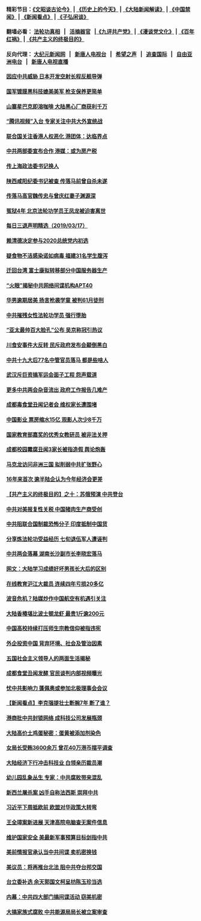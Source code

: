 #### 精彩节目：[《文昭谈古论今》](http://134.209.198.168/wenzhao) | [《历史上的今天》](http://134.209.198.168/today-in-history) | [《大陆新闻解读》](http://134.209.198.168/ntdtv-comedy) | [《中国禁闻》](http://134.209.198.168/ntdtv-news) | [《新闻看点》](http://134.209.198.168/news-insight) | [《子弘闲谈》](http://134.209.198.168/zihongxiantan/) 

 #### 翻墙必看： [法轮功真相](http://134.209.198.168:10000/videos/truth.html) &nbsp;&nbsp;|&nbsp;&nbsp; [活摘器官](http://134.209.198.168:10000/videos/res/Organs/) &nbsp;&nbsp;|[《九评共产党》](http://134.209.198.168:10000/videos/jiuping) | [《漫谈党文化》](http://134.209.198.168:10000/videos/mtdwh) | [《百年红祸》](http://134.209.198.168:10000/videos/bnhh) | [《共产主义的终极目的》](http://134.209.198.168:10000/videos/res/zjmd) 

 #### 反向代理： [大纪元新闻网](http://134.209.198.168:10080/) &nbsp;&nbsp;|&nbsp;&nbsp; [新唐人电视台](http://134.209.198.168:8000/) &nbsp;&nbsp;|&nbsp;&nbsp; [希望之声](http://134.209.198.168:8200/) &nbsp;&nbsp;|&nbsp;&nbsp; [追查国际](http://134.209.198.168:10010/) &nbsp;&nbsp;|&nbsp;&nbsp; [自由亚洲电台](http://134.209.198.168:9800/) &nbsp;&nbsp;|&nbsp;&nbsp; [新唐人电视直播](http://134.209.198.168/) 

#### [因应中共威胁 日本开发空射长程反舰导弹](../pages/nsc413/n11121632.md?t=03180936) 

#### [国军镀膜黑科技媲美美军 枪支保养更简单](../pages/nsc413/n11121011.md?t=03180936) 

#### [山寨星巴克即溶咖啡 大陆黑心厂商获利千万](../pages/nsc413/n11121339.md?t=03180936) 

#### [“腾讯视频”入台 专家关注中共大外宣统战](../pages/nsc413/n11121225.md?t=03180936) 

#### [联合国关注香港人权恶化 港团体：达临界点](../pages/nsc413/n11120669.md?t=03180936) 

#### [中共两部委宣布合作 港媒：或为房产税](../pages/nsc413/n11120979.md?t=03180936) 

#### [传上海政法委书记换人](../pages/nsc413/n11121093.md?t=03180936) 

#### [陕西咸阳纪委书记被查 传落马前曾自杀未遂](../pages/nsc413/n11120916.md?t=03180936) 


#### [传落马高官魏传忠与曾庆红妻子渊源深](../pages/nsc413/n11120777.md?t=03180936) 

#### [冤狱4年 北京法轮功学员王凤龙被迫害离世](../pages/nsc413/n11119736.md?t=03180936) 

#### [每日三退声明精选（2019/03/17）](../pages/nsc413/n11120946.md?t=03180936) 

#### [赖清德决定参与2020总统党内初选](../pages/nsc413/n11120823.md?t=03180936) 

#### [疑食物不洁感染诺如病毒 福建31名学生腹泻](../pages/nsc413/n11120628.md?t=03180936) 

#### [迁回台湾 富士康拟转移部分中国服务器生产](../pages/nsc413/n11120788.md?t=03180936) 

#### [“火眼”揭秘中共网络间谍机构APT40](../pages/nsc413/n11120397.md?t=03180936) 

#### [华男逾期居美 扬言枪袭学童 被判61月徒刑](../pages/nsc413/n11120103.md?t=03180936) 

#### [中共摧残女性法轮功学员 强行堕胎](../pages/nsc413/n11116154.md?t=03180936) 

#### [“亚太最帅百大脸孔”公布 吴京称冠引热议](../pages/nsc413/n11120232.md?t=03180936) 

#### [川食安事件大反转 民斥政府发布会颠倒黑白](../pages/nsc413/n11120303.md?t=03180936) 

#### [中共十九大后77名中管官员落马 都是些啥人](../pages/nsc413/n11120084.md?t=03180936) 

#### [武汉斥巨资搞军运会面子工程 怨声载道](../pages/nsc413/n11119896.md?t=03180936) 

#### [更多中共两会杂音流出 政府工作报告几难产](../pages/nsc413/n11120003.md?t=03180936) 

#### [成都毒食堂丑闻记者会 维权家长遭围堵](../pages/nsc413/n11120040.md?t=03180936) 

#### [中国影业 票房缩水15亿 观影人次少8千万](../pages/nsc413/n11119842.md?t=03180936) 

#### [国家教育部嘉奖的优秀女教研员 被非法关押](../pages/nsc413/n11118170.md?t=03180936) 


#### [成都校园霉腐丑闻3家长被指造假 舆论炮轰](../pages/nsc413/n11119388.md?t=03180936) 

#### [马克龙访问非洲三国 拟削弱中共扩张野心](../pages/nsc413/n11118639.md?t=03180936) 

#### [16年来首次 逾半陆企认为今年经济会更差](../pages/nsc413/n11119315.md?t=03180936) 

#### [【共产主义的终极目的】之十：苏俄预演 中共登台](../pages/nsc413/n11118424.md?t=03180936) 

#### [中共对美报复性关税 中国猪肉生产商受创](../pages/nsc413/n11118982.md?t=03180936) 

#### [中共阻联合国制裁恐怖分子 印度抵制中国货](../pages/nsc413/n11119453.md?t=03180936) 

#### [分享炼法轮功受益经历 七旬退伍军人遭诬判](../pages/nsc413/n11118419.md?t=03180936) 

#### [中共两会落幕 湖南长沙副市长李晓宏落马](../pages/nsc413/n11119277.md?t=03180936) 

#### [网文：大陆学习成绩好坏男孩长大后的区别](../pages/nsc413/n11119173.md?t=03180936) 

#### [在线教育沪江大裁员 连续四年亏损20多亿](../pages/nsc413/n11118808.md?t=03180936) 

#### [波音危机？陆媒炒作中国航空有机遇引关注](../pages/nsc413/n11118507.md?t=03180936) 

#### [大陆香椿堪比波士顿龙虾 最贵1斤逾200元](../pages/nsc413/n11118568.md?t=03180936) 

#### [中国高校持续打压师生宗教信仰被指违宪](../pages/nsc413/n11118576.md?t=03180936) 

#### [外企投资中国 背弃环境、社会及管治因素](../pages/nsc413/n11118567.md?t=03180936) 

#### [五国社会主义领导人的两面生活揭秘](../pages/nsc413/n11117207.md?t=03180936) 

#### [成都食堂丑闻发酵 官民谈判内部视频曝光](../pages/nsc413/n11118521.md?t=03180936) 

#### [忧中共影响力 蓬佩奥或参加北极理事会会议](../pages/nsc413/n11118513.md?t=03180936) 

#### [【新闻看点】李克强提壮士断腕7年 断了谁？](../pages/nsc413/n11118349.md?t=03180936) 

#### [港商批中共封锁网络 成科技公司发展瓶颈](../pages/nsc413/n11118359.md?t=03180936) 

#### [大陆高价土鸡蛋秘密：蛋黄被添加剂染色](../pages/nsc413/n11118538.md?t=03180936) 

#### [女局长受贿3600余万 曾花40万港币摆平调查](../pages/nsc413/n11118505.md?t=03180936) 

#### [大陆经济下行冲击科技业 白领亲历裁员潮](../pages/nsc413/n11118308.md?t=03180936) 

#### [幼儿园乱象丛生 专家：中共腐败带来混乱](../pages/nsc413/n11118329.md?t=03180936) 

#### [新西兰屠杀案 凶手自称法西斯 崇拜中共](../pages/nsc413/n11118150.md?t=03180936) 

#### [习近平下周抵欧前 欧盟对华政策大转弯](../pages/nsc413/n11118309.md?t=03180936) 

#### [王全璋案新进展 天津高院电脑查无案件信息](../pages/nsc413/n11118135.md?t=03180936) 

#### [维护国家安全 美最新军事预算目标剑指中共](../pages/nsc413/n11118290.md?t=03180936) 

#### [美前情报官承认当中共间谍 卖机密换钱](../pages/nsc413/n11118166.md?t=03180936) 

#### [美议员：将再推台北法 阻中共夺台邦交国](../pages/nsc413/n11118238.md?t=03180936) 


#### [台立委补选 余天郭国文柯呈枋陈玉珍当选](../pages/nsc413/n11118085.md?t=03180936) 

#### [内幕：中共四大部门搞间谍活动 窃美机密](../pages/nsc413/n11117320.md?t=03180936) 

#### [大搞家族式腐败 中共能源局局长被立案审查](../pages/nsc413/n11118049.md?t=03180936) 

